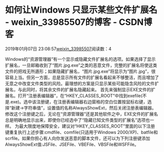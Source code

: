 # 如何让Windows 只显示某些文件扩展名 - weixin_33985507的博客 - CSDN博客
2019年01月07日 23:08:57[weixin_33985507](https://me.csdn.net/weixin_33985507)阅读数：4

Windows的“资源管理器”有一个显示或隐藏文件扩展名的选项。如果选择了显示扩展名，一旦邮箱收到了“图片.jpg.exe”之类的恶意文件，完整的扩展名将使这类文件的把戏无所遁形；如果隐藏扩展名，“图片.jpg.exe”将显示为“图片.jpg”，很容易上当。但另一方面，总是显示所有文件的扩展名看起来不够整洁，而且增加了无意之中改变文件类型的风险。最理想的方案是只显示某些可能隐含风险的文件扩展名，与此同时，将其余文件的扩展名隐藏起来。
首先来强制显示EXE文件的扩展名。打开“注册表编辑器”，在“HKEY_CLASSES_ROOT”中找到exefile(不是.exe)。选中该注册键，在注册表编辑器右边窗格的空白位置按鼠标右键，选择“新建→字符串值”，设置值的名称AlwaysShowExt，然后关闭注册表编辑器。
修改这个注册键之后，无论在“资源管理器”还是其他软件之中，EXE文件的扩展名总是明确地显示出来，即使你已经选中了“隐藏已知文件类型的扩展名”选项也一样。
为最大限度地保障安全，建议对“HKEY_CLASSES_ROOT”里面的以下注册键重复执行上述步骤:cmdfile、comfile(只适用于Windows 2000/XP)、batfile和scrfile。如果你担心有人向你发送恶意的脚本文件，还可以为下列注册键添加AlwaysShowExt值:JSFile、JSEFile、VBEFile、VBSFile和WSFFile。
